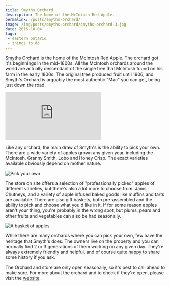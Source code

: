 ```yaml
---
title: Smyths Orchard
description: The home of the McIntosh Red Apple.
permalink: /posts/smyths-orchard/
image: /img/posts/smyths-orchard/smyths-orchard-3.jpg
date: 2016-10-04
tags:
 - eastern ontario
 - things to do
---
```


[Smyths Orchard](http://www.smythsapples.com/ "Smyth's apple orchard") is the home of the McIntosh Red Apple. The orchard got it's beginnings in the mid-1800s. All the McIntosh orchards around the world are actually descendant of the single tree that McIntosh found on his farm in the early 1800s. The original tree produced fruit until 1906, and Smyth's Orchard is arguably the most authentic "Mac" you can get, being just down the road. 


<div class="google-map">
<iframe title="Google Map" src="https://www.google.com/maps/embed?pb=!1m18!1m12!1m3!1d2824.0046420601307!2d-75.30057998445994!3d44.943573579098185!2m3!1f0!2f0!3f0!3m2!1i1024!2i768!4f13.1!3m3!1m2!1s0x0%3A0x58ff7d3ea117e09c!2sSmyth&#39;s+Apple+Orchard!5e0!3m2!1sen!2sca!4v1564186789859!5m2!1sen!2sca" frameborder="0" style="border:0" allowfullscreen></iframe>
</div>


Like any orchard, the main draw of Smyth's is the ability to pick your own. There are a wide variety of apples grown any given year, including the McIntosh, Granny Smith, Lobo and Honey Crisp. The exact varieties available obviously depend on mother nature.


![Pick your own](/img/posts/smyths-orchard/smyths-orchard-1.jpg "Pick your own")


The store on site offers a selection of "professionally picked" apples of different varieties, but there's also a lot more to choose from. Jams, Chutneys, and a variety of apple infused baked goods like muffins and tarts are available. There are also gift baskets, both pre-assembled and the ability to pick and choose what you'd like in it. If for some reason apples aren't your thing, you're probably in the wrong spot, but plums, pears and other fruits and vegetables can also be had seasonally.


![A basket of apples](/img/posts/smyths-orchard/smyths-orchard-4.jpg "A basket of apples")


While there are many orchards where you can pick your own, few have the heritage that Smyth's does. The owners live on the property and you can normally find 2 or 3 generations of them working on any given day. They're always extremely friendly and helpful, and of course quite happy to share some history if you ask.

The Orchard and store are only open seasonally, so it's best to call ahead to make sure. For more about the orchard and to check if they're open, please visit the [website](http://www.smythsapples.com/ "Smyth's apple orchard").